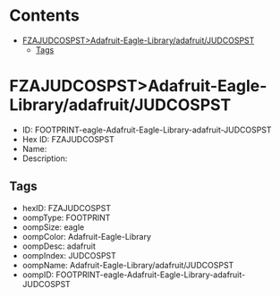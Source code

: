 



Contents
========

* [FZAJUDCOSPST>Adafruit-Eagle-Library/adafruit/JUDCOSPST](#fzajudcospstadafruit-eagle-libraryadafruitjudcospst)
	* [Tags](#tags)

# FZAJUDCOSPST>Adafruit-Eagle-Library/adafruit/JUDCOSPST

- ID: FOOTPRINT-eagle-Adafruit-Eagle-Library-adafruit-JUDCOSPST
- Hex ID: FZAJUDCOSPST
- Name: 
- Description: 

## Tags

- hexID: FZAJUDCOSPST
- oompType: FOOTPRINT
- oompSize: eagle
- oompColor: Adafruit-Eagle-Library
- oompDesc: adafruit
- oompIndex: JUDCOSPST
- oompName: Adafruit-Eagle-Library/adafruit/JUDCOSPST
- oompID: FOOTPRINT-eagle-Adafruit-Eagle-Library-adafruit-JUDCOSPST
